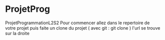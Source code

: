 # ProjetProg
ProjetProgrammationL2S2
Pour commencer allez dans le repertoire de votre projet puis faite un clone du projet ( avec git : git clone <url>) l'url se trouve sur la droite
 
